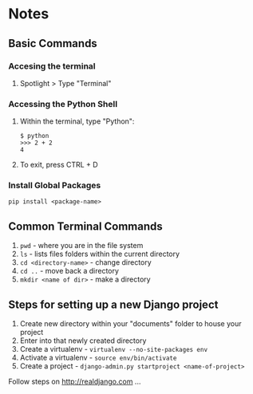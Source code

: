 # Notes

## Basic Commands

### Accesing the terminal 

1. Spotlight > Type "Terminal"

### Accessing the Python Shell

1. Within the terminal, type "Python":

    ```
    $ python
    >>> 2 + 2
    4
    ```

2. To exit, press CTRL + D

### Install Global Packages

`pip install <package-name>`

## Common Terminal Commands

1. `pwd` - where you are in the file system
1. `ls` - lists files folders within the current directory
1. `cd <directory-name>` - change directory
1. `cd ..` - move back a directory
1. `mkdir <name of dir>` - make a directory

## Steps for setting up a new Django project

1. Create new directory within your "documents" folder to house your project
1. Enter into that newly created directory
1. Create a virtualenv - `virtualenv --no-site-packages env`
1. Activate a virtualenv - `source env/bin/activate`
1. Create a project - `django-admin.py startproject <name-of-project>`

Follow steps on http://realdjango.com ...
